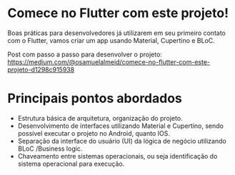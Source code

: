 # Comece no Flutter com este projeto!
Boas práticas para desenvolvedores já utilizarem em seu primeiro contato com o Flutter, vamos criar um app usando Material, Cupertino e BLoC.

Post com passo a passo para desenvolver o projeto:
https://medium.com/@osamuelalmeid/comece-no-flutter-com-este-projeto-d1298c915938

# Principais pontos abordados
-   Estrutura básica de arquitetura, organização do projeto.
-   Desenvolvimento de interfaces utilizando Material e Cupertino, sendo possível executar o projeto no Android, quanto IOS.
-   Separação da interface do usuário (UI) da lógica de negócio utilizando BLoC /Business logic.
-   Chaveamento entre sistemas operacionais, ou seja identificação do sistema operacional para execução.
